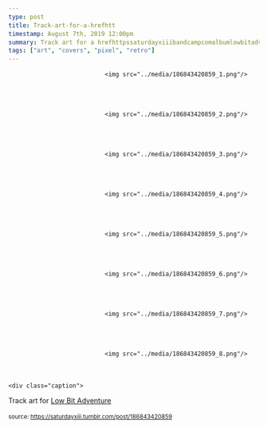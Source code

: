 ```yaml
---
type: post
title: Track-art-for-a-hrefhtt
timestamp: August 7th, 2019 12:00pm
summary: Track art for a hrefhttpssaturdayxiiibandcampcomalbumlowbitadventure targetblankLow Bit Adventureap 
tags: ["art", "covers", "pixel", "retro"]
---
```



                               <img src="../media/186843420859_1.png"/>
                           

                                                                                                                           

                               <img src="../media/186843420859_2.png"/>
                           

                                                                                                                           

                               <img src="../media/186843420859_3.png"/>
                           

                                                                                                                           

                               <img src="../media/186843420859_4.png"/>
                           

                                                                                                                           

                               <img src="../media/186843420859_5.png"/>
                           

                                                                                                                           

                               <img src="../media/186843420859_6.png"/>
                           

                                                                                                                           

                               <img src="../media/186843420859_7.png"/>
                           

                                                                                                                           

                               <img src="../media/186843420859_8.png"/>
                           

                                                                                                                      <div class="caption">
Track art for <a href="https://saturdayxiii.bandcamp.com/album/low-bit-adventure" target="_blank">Low Bit Adventure</a>
 
                                    
                
                
                
                
                                
<small>source: https://saturdayxiii.tumblr.com/post/186843420859</small>